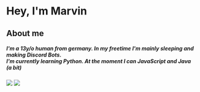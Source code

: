 <h1>Hey, I'm Marvin</h1>
<h2>About me</h2>
<h5>I'm a 13y/o human from germany. In my freetime I'm mainly sleeping and making Discord Bots.<br>I'm currently learning Python. At the moment I can JavaScript and Java (a bit)</h5>
<img src="https://github-readme-stats.vercel.app/api?username=ZerorGamer101&theme=tokyonight&show_icons=true">
<img src="https://github-readme-stats.vercel.app/api/top-langs/?username=ZerorGamer101&theme=tokyonight&show_icons=true">
